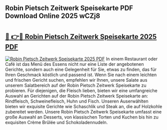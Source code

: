## Robin Pietsch Zeitwerk Speisekarte PDF Download Online 2025 wCZj8

# <h2><a href="http://gcdtckg.nevu.top/?p=Robin+Pietsch+Zeitwerk+Speisekarte">🔗 👉🔴 Robin Pietsch Zeitwerk Speisekarte 2025 PDF</a></h2>

[![Robin Pietsch Zeitwerk Speisekarte 2025 PDF](https://i.imgur.com/dBaPXMq.png)](http://gcdtckg.nevu.top/?p=Robin+Pietsch+Zeitwerk+Speisekarte)
In einem Restaurant oder Café ist das Menü des Essens nicht nur eine Liste der angebotenen Gerichte, sondern auch eine Gelegenheit für Sie, etwas zu finden, das für Ihren Geschmack köstlich und passend ist. Wenn Sie nach einem leichten und frischen Gericht suchen, empfehlen wir Ihnen, unsere Salate aus unserem Salatbereich auf der Robin Pietsch Zeitwerk Speisekarte zu probieren. Für diejenigen, die Fleisch lieben, bieten wir eine umfangreiche Auswahl an Gerichten auf der Robin Pietsch Zeitwerk Speisekarte an: Rindfleisch, Schweinefleisch, Huhn und Fisch. Unseren Auserwählten bieten wir exquisite Gerichte wie Schaschlik und Steak an, die auf Holzkohle zubereitet werden. Unsere Robin Pietsch Zeitwerk Speisekarte umfasst eine große Auswahl an Desserts, von klassischen Torten und Kuchen bis hin zu exquisiten Crème Brûlée und Schokoladennudeln.
